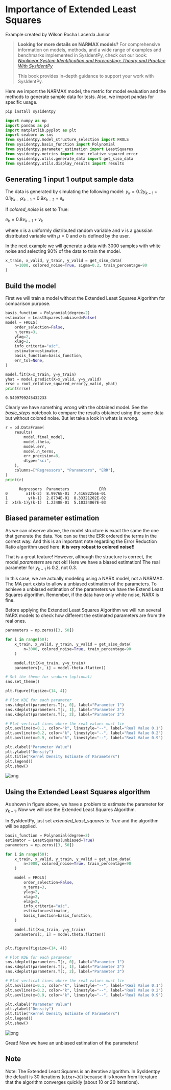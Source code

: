 # Importance of Extended Least Squares

Example created by Wilson Rocha Lacerda Junior

> **Looking for more details on NARMAX models?**
> For comprehensive information on models, methods, and a wide range of examples and benchmarks implemented in SysIdentPy, check out our book:
> [*Nonlinear System Identification and Forecasting: Theory and Practice With SysIdentPy*](https://sysidentpy.org/book/0%20-%20Preface/)
>
> This book provides in-depth guidance to support your work with SysIdentPy.

Here we import the NARMAX model, the metric for model evaluation and the methods to generate sample data for tests. Also, we import pandas for specific usage.


```python
pip install sysidentpy
```


```python
import numpy as np
import pandas as pd
import matplotlib.pyplot as plt
import seaborn as sns
from sysidentpy.model_structure_selection import FROLS
from sysidentpy.basis_function import Polynomial
from sysidentpy.parameter_estimation import LeastSquares
from sysidentpy.metrics import root_relative_squared_error
from sysidentpy.utils.generate_data import get_siso_data
from sysidentpy.utils.display_results import results
```

## Generating 1 input 1 output sample data  

The data is generated by simulating the following model:
$y_k = 0.2y_{k-1} + 0.1y_{k-1}x_{k-1} + 0.9x_{k-2} + e_{k}$

If *colored_noise* is set to True:

$e_{k} = 0.8\nu_{k-1} + \nu_{k}$

where $x$ is a uniformly distributed random variable and $\nu$ is a gaussian distributed variable with $\mu=0$ and $\sigma$ is defined by the user.

In the next example we will generate a data with 3000 samples with white noise and selecting 90% of the data to train the model. 


```python
x_train, x_valid, y_train, y_valid = get_siso_data(
    n=1000, colored_noise=True, sigma=0.2, train_percentage=90
)
```

## Build the model

First we will train a model without the Extended Least Squares Algorithm for comparison purpose.


```python
basis_function = Polynomial(degree=2)
estimator = LeastSquares(unbiased=False)
model = FROLS(
    order_selection=False,
    n_terms=3,
    ylag=2,
    xlag=2,
    info_criteria="aic",
    estimator=estimator,
    basis_function=basis_function,
    err_tol=None,
)
```


```python
model.fit(X=x_train, y=y_train)
yhat = model.predict(X=x_valid, y=y_valid)
rrse = root_relative_squared_error(y_valid, yhat)
print(rrse)
```

    0.5499799245432233


Clearly we have something wrong with the obtained model. See the *basic_steps* notebook to compare the results obtained using the same data but without colored noise. But let take a look in whats is wrong.


```python
r = pd.DataFrame(
    results(
        model.final_model,
        model.theta,
        model.err,
        model.n_terms,
        err_precision=8,
        dtype="sci",
    ),
    columns=["Regressors", "Parameters", "ERR"],
)
print(r)
```

          Regressors  Parameters             ERR
    0        x1(k-2)  8.9976E-01  7.41682256E-01
    1         y(k-1)  2.8734E-01  8.33321202E-02
    2  x1(k-1)y(k-1)  1.2348E-01  5.10334067E-03


## Biased parameter estimation

As we can observe above, the model structure is exact the same the one that generate the data. You can se that the ERR ordered the terms in the correct way. And this is an important note regarding the Error Reduction Ratio algorithm used here: __it is very robust to colored noise!!__ 

That is a great feature! However, although the structure is correct, the model *parameters* are not ok! Here we have a biased estimation! The real parameter for $y_{k-1}$ is $0.2$, not $0.3$.

In this case, we are actually modeling using a NARX model, not a NARMAX. The MA part exists to allow a unbiased estimation of the parameters. To achieve a unbiased estimation of the parameters we have the Extend Least Squares algorithm. Remember, if the data have only white noise, NARX is fine. 

Before applying the Extended Least Squares Algorithm we will run several NARX models to check how different the estimated parameters are from the real ones.


```python
parameters = np.zeros([3, 50])

for i in range(50):
    x_train, x_valid, y_train, y_valid = get_siso_data(
        n=3000, colored_noise=True, train_percentage=90
    )

    model.fit(X=x_train, y=y_train)
    parameters[:, i] = model.theta.flatten()

# Set the theme for seaborn (optional)
sns.set_theme()

plt.figure(figsize=(14, 4))

# Plot KDE for each parameter
sns.kdeplot(parameters.T[:, 0], label="Parameter 1")
sns.kdeplot(parameters.T[:, 1], label="Parameter 2")
sns.kdeplot(parameters.T[:, 2], label="Parameter 3")

# Plot vertical lines where the real values must lie
plt.axvline(x=0.1, color="k", linestyle="--", label="Real Value 0.1")
plt.axvline(x=0.2, color="k", linestyle="--", label="Real Value 0.2")
plt.axvline(x=0.9, color="k", linestyle="--", label="Real Value 0.9")

plt.xlabel("Parameter Value")
plt.ylabel("Density")
plt.title("Kernel Density Estimate of Parameters")
plt.legend()
plt.show()
```


    
![png](importance-of-extended-least-squares_files/importance-of-extended-least-squares_12_0.png)
    


## Using the Extended Least Squares algorithm

As shown in figure above, we have a problem to estimate the parameter for $y_{k-1}$. Now we will use the Extended Least Squares Algorithm.

In SysIdentPy, just set *extended_least_squares* to *True* and the algorithm will be applied.


```python
basis_function = Polynomial(degree=2)
estimator = LeastSquares(unbiased=True)
parameters = np.zeros([3, 50])

for i in range(50):
    x_train, x_valid, y_train, y_valid = get_siso_data(
        n=3000, colored_noise=True, train_percentage=90
    )

    model = FROLS(
        order_selection=False,
        n_terms=3,
        ylag=2,
        xlag=2,
        elag=2,
        info_criteria="aic",
        estimator=estimator,
        basis_function=basis_function,
    )

    model.fit(X=x_train, y=y_train)
    parameters[:, i] = model.theta.flatten()


plt.figure(figsize=(14, 4))

# Plot KDE for each parameter
sns.kdeplot(parameters.T[:, 0], label="Parameter 1")
sns.kdeplot(parameters.T[:, 1], label="Parameter 2")
sns.kdeplot(parameters.T[:, 2], label="Parameter 3")

# Plot vertical lines where the real values must lie
plt.axvline(x=0.1, color="k", linestyle="--", label="Real Value 0.1")
plt.axvline(x=0.2, color="k", linestyle="--", label="Real Value 0.2")
plt.axvline(x=0.9, color="k", linestyle="--", label="Real Value 0.9")

plt.xlabel("Parameter Value")
plt.ylabel("Density")
plt.title("Kernel Density Estimate of Parameters")
plt.legend()
plt.show()
```


    
![png](importance-of-extended-least-squares_files/importance-of-extended-least-squares_14_0.png)
    


Great! Now we have an unbiased estimation of the parameters!

## Note

Note: The Extended Least Squares is an iterative algorithm. In SysIdentpy the default is 30 iterations (`uiter=30`) because it is known from literature that the algorithm converges quickly (about 10 or 20 iterations).
